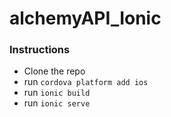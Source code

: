 # alchemyAPI_Ionic

### Instructions
- Clone the repo
- run `cordova platform add ios`
- run `ionic build`
- run `ionic serve`
